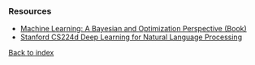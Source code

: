 ### Resources
- [Machine Learning: A Bayesian and Optimization Perspective (Book)](https://www.amazon.com/Machine-Learning-Optimization-Perspective-Developers/dp/0128015225)
- [Stanford CS224d Deep Learning for Natural Language Processing](http://cs224d.stanford.edu/)

[Back to index](../README.md)
<!--stackedit_data:
eyJoaXN0b3J5IjpbMTM5ODQ1OTIwNl19
-->